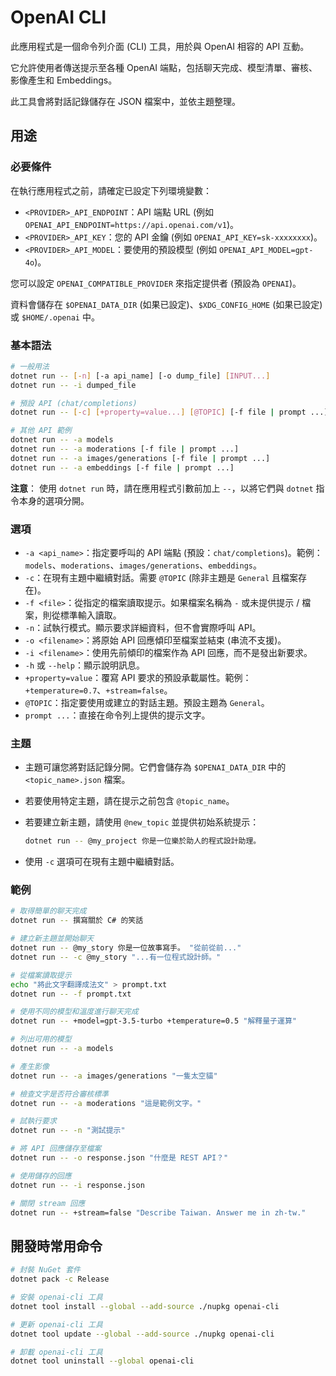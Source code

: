 # OpenAI CLI

此應用程式是一個命令列介面 (CLI) 工具，用於與 OpenAI 相容的 API 互動。

它允許使用者傳送提示至各種 OpenAI 端點，包括聊天完成、模型清單、審核、影像產生和 Embeddings。

此工具會將對話記錄儲存在 JSON 檔案中，並依主題整理。

## 用途

### 必要條件

在執行應用程式之前，請確定已設定下列環境變數：

* `<PROVIDER>_API_ENDPOINT`：API 端點 URL (例如 `OPENAI_API_ENDPOINT=https://api.openai.com/v1`)。
* `<PROVIDER>_API_KEY`：您的 API 金鑰 (例如 `OPENAI_API_KEY=sk-xxxxxxxx`)。
* `<PROVIDER>_API_MODEL`：要使用的預設模型 (例如 `OPENAI_API_MODEL=gpt-4o`)。

您可以設定 `OPENAI_COMPATIBLE_PROVIDER` 來指定提供者 (預設為 `OPENAI`)。

資料會儲存在 `$OPENAI_DATA_DIR` (如果已設定)、`$XDG_CONFIG_HOME` (如果已設定) 或 `$HOME/.openai` 中。

### 基本語法

```bash
# 一般用法
dotnet run -- [-n] [-a api_name] [-o dump_file] [INPUT...]
dotnet run -- -i dumped_file

# 預設 API (chat/completions)
dotnet run -- [-c] [+property=value...] [@TOPIC] [-f file | prompt ...]

# 其他 API 範例
dotnet run -- -a models
dotnet run -- -a moderations [-f file | prompt ...]
dotnet run -- -a images/generations [-f file | prompt ...]
dotnet run -- -a embeddings [-f file | prompt ...]
```

**注意**： 使用 `dotnet run` 時，請在應用程式引數前加上 `--`，以將它們與 `dotnet` 指令本身的選項分開。

### 選項

* `-a <api_name>`：指定要呼叫的 API 端點 (預設：`chat/completions`)。範例：`models`、`moderations`、`images/generations`、`embeddings`。
* `-c`：在現有主題中繼續對話。需要 `@TOPIC` (除非主題是 `General` 且檔案存在)。
* `-f <file>`：從指定的檔案讀取提示。如果檔案名稱為 `-` 或未提供提示 / 檔案，則從標準輸入讀取。
* `-n`：試執行模式。顯示要求詳細資料，但不會實際呼叫 API。
* `-o <filename>`：將原始 API 回應傾印至檔案並結束 (串流不支援)。
* `-i <filename>`：使用先前傾印的檔案作為 API 回應，而不是發出新要求。
* `-h` 或 `--help`：顯示說明訊息。
* `+property=value`：覆寫 API 要求的預設承載屬性。範例：`+temperature=0.7`、`+stream=false`。
* `@TOPIC`：指定要使用或建立的對話主題。預設主題為 `General`。
* `prompt ...`：直接在命令列上提供的提示文字。

### 主題

* 主題可讓您將對話記錄分開。它們會儲存為 `$OPENAI_DATA_DIR` 中的 `<topic_name>.json` 檔案。
* 若要使用特定主題，請在提示之前包含 `@topic_name`。
* 若要建立新主題，請使用 `@new_topic` 並提供初始系統提示：

  ```bash
  dotnet run -- @my_project 你是一位樂於助人的程式設計助理。
  ```

* 使用 `-c` 選項可在現有主題中繼續對話。

### 範例

```bash
# 取得簡單的聊天完成
dotnet run -- 撰寫關於 C# 的笑話

# 建立新主題並開始聊天
dotnet run -- @my_story 你是一位故事寫手。 "從前從前..."
dotnet run -- -c @my_story "...有一位程式設計師。"

# 從檔案讀取提示
echo "將此文字翻譯成法文" > prompt.txt
dotnet run -- -f prompt.txt

# 使用不同的模型和溫度進行聊天完成
dotnet run -- +model=gpt-3.5-turbo +temperature=0.5 "解釋量子運算"

# 列出可用的模型
dotnet run -- -a models

# 產生影像
dotnet run -- -a images/generations "一隻太空貓"

# 檢查文字是否符合審核標準
dotnet run -- -a moderations "這是範例文字。"

# 試執行要求
dotnet run -- -n "測試提示"

# 將 API 回應儲存至檔案
dotnet run -- -o response.json "什麼是 REST API？"

# 使用儲存的回應
dotnet run -- -i response.json

# 關閉 stream 回應
dotnet run -- +stream=false "Describe Taiwan. Answer me in zh-tw."
```

## 開發時常用命令

```sh
# 封裝 NuGet 套件
dotnet pack -c Release

# 安裝 openai-cli 工具
dotnet tool install --global --add-source ./nupkg openai-cli

# 更新 openai-cli 工具
dotnet tool update --global --add-source ./nupkg openai-cli

# 卸載 openai-cli 工具
dotnet tool uninstall --global openai-cli
```
